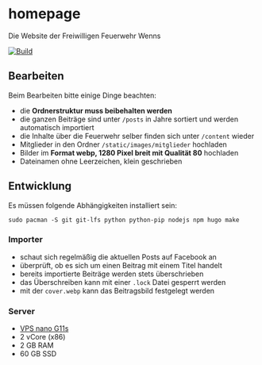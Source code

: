 # homepage

Die Website der Freiwilligen Feuerwehr Wenns

[![Build](https://github.com/ffwenns/homepage/actions/workflows/build.yml/badge.svg)](https://github.com/ffwenns/homepage/actions/workflows/build.yml)

## Bearbeiten

Beim Bearbeiten bitte einige Dinge beachten:

- die **Ordnerstruktur muss beibehalten werden**
- die ganzen Beiträge sind unter `/posts` in Jahre sortiert und werden automatisch importiert
- die Inhalte über die Feuerwehr selber finden sich unter `/content` wieder
- Mitglieder in den Ordner `/static/images/mitglieder` hochladen
- Bilder im **Format webp, 1280 Pixel breit mit Qualität 80** hochladen
- Dateinamen ohne Leerzeichen, klein geschrieben

## Entwicklung

Es müssen folgende Abhängigkeiten installiert sein:

```
sudo pacman -S git git-lfs python python-pip nodejs npm hugo make
```

### Importer

- schaut sich regelmäßig die aktuellen Posts auf Facebook an
- überprüft, ob es sich um einen Beitrag mit einem Titel handelt
- bereits importierte Beiträge werden stets überschrieben
- das Überschreiben kann mit einer `.lock` Datei gesperrt werden
- mit der `cover.webp` kann das Beitragsbild festgelegt werden

### Server

- [VPS nano G11s](https://www.netcup.com/de/server/vps/vps-nano-g11s-6m)
- 2 vCore (x86)
- 2 GB RAM
- 60 GB SSD
